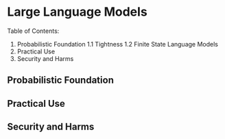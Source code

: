 # Large Language Models

Table of Contents:

1. Probabilistic Foundation
   1.1 Tightness
   1.2 Finite State Language Models
3. Practical Use
4. Security and Harms

## Probabilistic Foundation

## Practical Use

## Security and Harms
